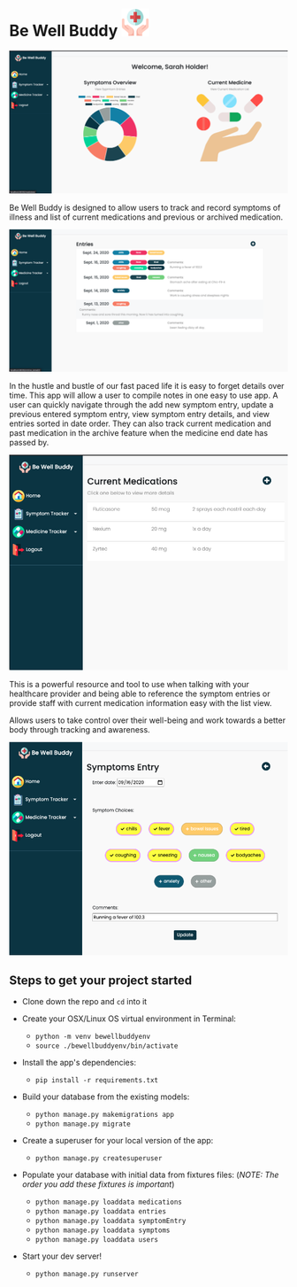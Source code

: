 # Be Well Buddy <img src="app/static/images/BWB.png" width="50"/>

![Homepage](app/static/screenshots/home_page.png)

Be Well Buddy is designed to allow users to track and record symptoms of illness and list of current medications and previous or archived medication.

![Symptoms Overview](app/static/screenshots/symptom_overview.png)

In the hustle and bustle of our fast paced life it is easy to forget details over time. This app will allow a user to compile notes in one easy to use app.  A user can quickly navigate through the add new symptom entry, update a previous entered symptom entry, view symptom entry details, and view entries sorted in date order. They can also track current medication and past medication in the archive feature when the medicine end date has passed by.

![Medication Overview](app/static/screenshots/current_medications.png)

This is a powerful resource and tool to use when talking with your healthcare provider and being able to reference the symptom entries or provide staff with current medication information easy with the list view.

Allows users to take control over their well-being and work towards a better body through tracking and awareness.

![Update_Entries](app/static/screenshots/Symptom_update.png)

## Steps to get your project started

* Clone down the repo and `cd` into it

* Create your OSX/Linux OS virtual environment in Terminal:

  * `python -m venv bewellbuddyenv`
  * `source ./bewellbuddyenv/bin/activate`

* Install the app's dependencies:

  * `pip install -r requirements.txt`

* Build your database from the existing models:

  * `python manage.py makemigrations app`
  * `python manage.py migrate`

* Create a superuser for your local version of the app:

  * `python manage.py createsuperuser`

* Populate your database with initial data from fixtures files: (_NOTE: The order you add these fixtures is important_)

  * `python manage.py loaddata medications`
  * `python manage.py loaddata entries`
  * `python manage.py loaddata symptomEntry`
  * `python manage.py loaddata symptoms`
  * `python manage.py loaddata users`

* Start your dev server!

  * `python manage.py runserver`
  